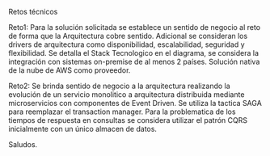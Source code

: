 Retos técnicos

Reto1: Para la solución solicitada se establece un sentido de negocio al reto de forma que la Arquitectura cobre sentido.
Adicional se consideran los drivers de arquitectura como disponibilidad, escalabilidad, seguridad y flexibilidad.
Se detalla el Stack Tecnologico en el diagrama, se considera la integración con sistemas on-premise de al menos 2 países.
Solución nativa de la nube de AWS como proveedor.

Reto2: Se brinda sentido de negocio a la arquitectura realizando la evolución de un servicio monolitico a arquitectura distribuida mediante microservicios con componentes de Event Driven.
Se utiliza la tactica SAGA para reemplazar el transaction manager.
Para la problematica de los tiempos de respuesta en consultas se considera utilizar el patrón CQRS inicialmente con un único almacen de datos.

Saludos.
